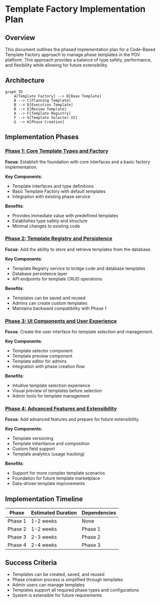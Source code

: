 # Template Factory Implementation Plan

## Overview

This document outlines the phased implementation plan for a Code-Based Template Factory approach to manage phase templates in the POV platform. This approach provides a balance of type safety, performance, and flexibility while allowing for future extensibility.

## Architecture

```mermaid
graph TD
    A[Template Factory] --> B[Base Template]
    B --> C[Planning Template]
    B --> D[Execution Template]
    B --> E[Review Template]
    A --> F[Template Registry]
    F --> G[Template Selector UI]
    G --> H[Phase Creation]
```

## Implementation Phases

### [Phase 1: Core Template Types and Factory](./phase1-core.md)

**Focus**: Establish the foundation with core interfaces and a basic factory implementation.

**Key Components**:
- Template interfaces and type definitions
- Basic Template Factory with default templates
- Integration with existing phase service

**Benefits**:
- Provides immediate value with predefined templates
- Establishes type safety and structure
- Minimal changes to existing code

### [Phase 2: Template Registry and Persistence](./phase2-registry.md)

**Focus**: Add the ability to store and retrieve templates from the database.

**Key Components**:
- Template Registry service to bridge code and database templates
- Database persistence layer
- API endpoints for template CRUD operations

**Benefits**:
- Templates can be saved and reused
- Admins can create custom templates
- Maintains backward compatibility with Phase 1

### [Phase 3: UI Components and User Experience](./phase3-ui.md)

**Focus**: Create the user interface for template selection and management.

**Key Components**:
- Template selector component
- Template preview component
- Template editor for admins
- Integration with phase creation flow

**Benefits**:
- Intuitive template selection experience
- Visual preview of templates before selection
- Admin tools for template management

### [Phase 4: Advanced Features and Extensibility](./phase4-advanced.md)

**Focus**: Add advanced features and prepare for future extensibility.

**Key Components**:
- Template versioning
- Template inheritance and composition
- Custom field support
- Template analytics (usage tracking)

**Benefits**:
- Support for more complex template scenarios
- Foundation for future template marketplace
- Data-driven template improvements

## Implementation Timeline

| Phase | Estimated Duration | Dependencies |
|-------|-------------------|--------------|
| Phase 1 | 1-2 weeks | None |
| Phase 2 | 1-2 weeks | Phase 1 |
| Phase 3 | 2-3 weeks | Phase 2 |
| Phase 4 | 2-4 weeks | Phase 3 |

## Success Criteria

- Templates can be created, saved, and reused
- Phase creation process is simplified through templates
- Admin users can manage templates
- Templates support all required phase types and configurations
- System is extensible for future requirements
